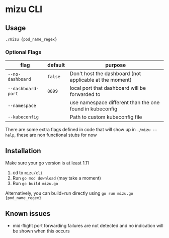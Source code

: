 # mizu CLI
## Usage
`./mizu {pod_name_regex}`

### Optional Flags

| flag                 | default          | purpose                                                                                                      |
|----------------------|------------------|--------------------------------------------------------------------------------------------------------------|
| `--no-dashboard`     | `false`          | Don't host the dashboard (not applicable at the moment)                                                      |
| `--dashboard-port`   | `8899`           | local port that dashboard will be forwarded to                                                               |
| `--namespace`        |                  | use namespace different than the one found in kubeconfig                                                     |
| `--kubeconfig`       |                  | Path to custom kubeconfig file                                                                               |

There are some extra flags defined in code that will show up in `./mizu --help`, these are non functional stubs for now

## Installation
Make sure your go version is at least 1.11
1. cd to `mizu/cli`
2. Run `go mod download` (may take a moment)
3. Run `go build mizu.go`

Alternatively, you can build+run directly using `go run mizu.go {pod_name_regex}`


## Known issues
* mid-flight port forwarding failures are not detected and no indication will be shown when this occurs
